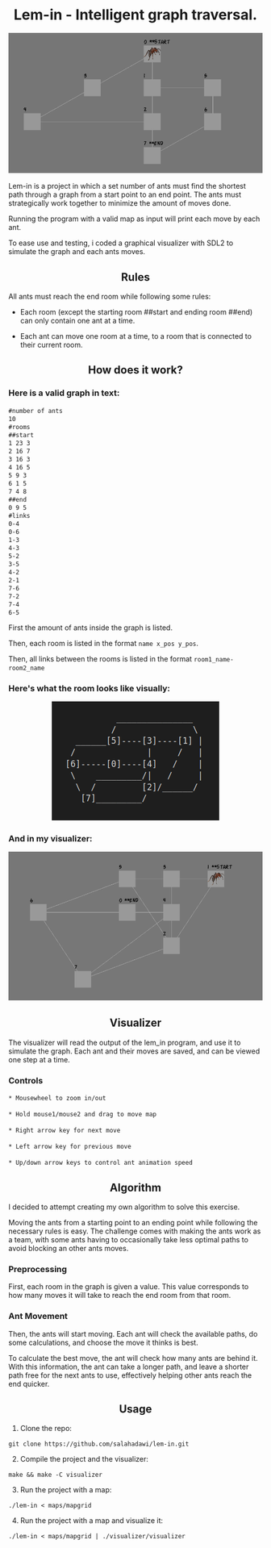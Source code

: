 <h1 align="center">Lem-in - Intelligent graph traversal.</h1>
<p align="center">
    <img src="https://github.com/salahadawi/lem-in/blob/master/images/lem-in_visualizer_demo.gif">
</p>

Lem-in is a project in which a set number of ants must find the shortest path through a graph from a start point to an end point. The ants must strategically work together to minimize the amount of moves done.

Running the program with a valid map as input will print each move by each ant.

To ease use and testing, i coded a graphical visualizer with SDL2 to simulate the graph and each ants moves.

<h2 align="center">Rules</h2>

All ants must reach the end room while following some rules:

* Each room (except the starting room ##start and ending room ##end) can only contain one ant at a time.

* Each ant can move one room at a time, to a room that is connected to their current room.

<h2 align="center">How does it work?</h2>

### Here is a valid graph in text:

```
#number of ants
10
#rooms
##start
1 23 3
2 16 7
3 16 3
4 16 5
5 9 3
6 1 5
7 4 8
##end
0 9 5
#links
0-4
0-6
1-3
4-3
5-2
3-5
4-2
2-1
7-6
7-2
7-4
6-5
```
First the amount of ants inside the graph is listed. 

Then, each room is listed in the format `name x_pos y_pos`. 

Then, all links between the rooms is listed in the format `room1_name-room2_name`

### Here's what the room looks like visually:

<p align="center">
    <img src="https://github.com/salahadawi/lem-in/blob/master/images/lem-in_graph.png">
</p>

### And in my visualizer:

<p align="center">
    <img src="https://github.com/salahadawi/lem-in/blob/master/images/lem-in_graph_visualizer.png">
</p>

<h2 align="center">Visualizer</h2>

The visualizer will read the output of the lem_in program, and use it to simulate the graph. Each ant and their moves are saved, and can be viewed one step at a time.

### Controls
```
* Mousewheel to zoom in/out

* Hold mouse1/mouse2 and drag to move map

* Right arrow key for next move

* Left arrow key for previous move

* Up/down arrow keys to control ant animation speed
```

<h2 align="center">Algorithm</h2>

I decided to attempt creating my own algorithm to solve this exercise. 

Moving the ants from a starting point to an ending point while following the necessary rules is easy. The challenge comes with making the ants work as a team, with some ants having to occasionally take less optimal paths to avoid blocking an other ants moves.

### Preprocessing
First, each room in the graph is given a value. This value corresponds to how many moves it will take to reach the end room from that room.

### Ant Movement
Then, the ants will start moving. Each ant will check the available paths, do some calculations, and choose the move it thinks is best.

To calculate the best move, the ant will check how many ants are behind it. With this information, the ant can take a longer path, and leave a shorter path free for the next ants to use, effectively helping other ants reach the end quicker.

<h2 align="center">Usage</h2>

1. Clone the repo:
```
git clone https://github.com/salahadawi/lem-in.git
```
2. Compile the project and the visualizer:
```
make && make -C visualizer
```

3. Run the project with a map:
```
./lem-in < maps/mapgrid
```

4. Run the project with a map and visualize it:
```
./lem-in < maps/mapgrid | ./visualizer/visualizer
```
